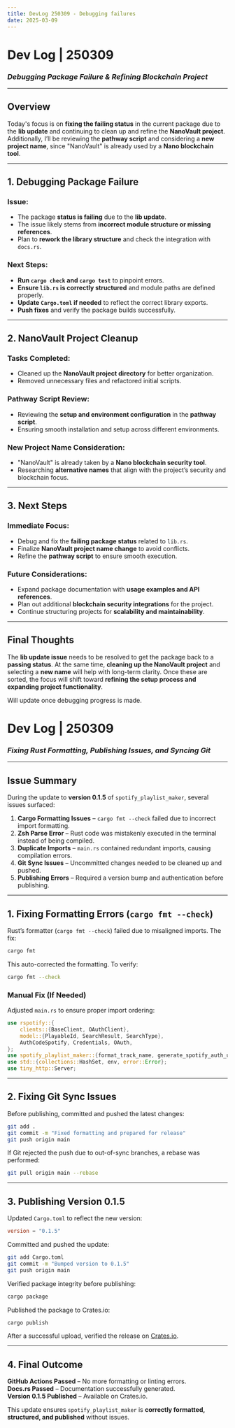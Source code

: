 ```yaml
---
title: DevLog 250309 - Debugging failures
date: 2025-03-09
---
```

# **Dev Log | 250309**  
### *Debugging Package Failure & Refining Blockchain Project*  

---

## **Overview**  
Today's focus is on **fixing the failing status** in the current package due to the **lib update** and continuing to clean up and refine the **NanoVault project**. Additionally, I’ll be reviewing the **pathway script** and considering a **new project name**, since "NanoVault" is already used by a **Nano blockchain tool**.  

---

## **1. Debugging Package Failure**  

### **Issue:**  
- The package **status is failing** due to the **lib update**.  
- The issue likely stems from **incorrect module structure or missing references**.  
- Plan to **rework the library structure** and check the integration with `docs.rs`.  

### **Next Steps:**  
- **Run `cargo check` and `cargo test`** to pinpoint errors.  
- **Ensure `lib.rs` is correctly structured** and module paths are defined properly.  
- **Update `Cargo.toml` if needed** to reflect the correct library exports.  
- **Push fixes** and verify the package builds successfully.  

---

## **2. NanoVault Project Cleanup**  

### **Tasks Completed:**  
- Cleaned up the **NanoVault project directory** for better organization.  
- Removed unnecessary files and refactored initial scripts.  

### **Pathway Script Review:**  
- Reviewing the **setup and environment configuration** in the **pathway script**.  
- Ensuring smooth installation and setup across different environments.  

### **New Project Name Consideration:**  
- "NanoVault" is already taken by a **Nano blockchain security tool**.  
- Researching **alternative names** that align with the project’s security and blockchain focus.  

---

## **3. Next Steps**  

### **Immediate Focus:**  
- Debug and fix the **failing package status** related to `lib.rs`.  
- Finalize **NanoVault project name change** to avoid conflicts.  
- Refine the **pathway script** to ensure smooth execution.  

### **Future Considerations:**  
- Expand package documentation with **usage examples and API references**.  
- Plan out additional **blockchain security integrations** for the project.  
- Continue structuring projects for **scalability and maintainability**.  

---

## **Final Thoughts**  
The **lib update issue** needs to be resolved to get the package back to a **passing status**. At the same time, **cleaning up the NanoVault project** and selecting a **new name** will help with long-term clarity. Once these are sorted, the focus will shift toward **refining the setup process and expanding project functionality**.  

Will update once debugging progress is made.  

# **Dev Log | 250309**  
### *Fixing Rust Formatting, Publishing Issues, and Syncing Git*  

---

## **Issue Summary**  
During the update to **version 0.1.5** of `spotify_playlist_maker`, several issues surfaced:  
1. **Cargo Formatting Issues** – `cargo fmt --check` failed due to incorrect import formatting.  
2. **Zsh Parse Error** – Rust code was mistakenly executed in the terminal instead of being compiled.  
3. **Duplicate Imports** – `main.rs` contained redundant imports, causing compilation errors.  
4. **Git Sync Issues** – Uncommitted changes needed to be cleaned up and pushed.  
5. **Publishing Errors** – Required a version bump and authentication before publishing.  

---

## **1. Fixing Formatting Errors (`cargo fmt --check`)**  

Rust’s formatter (`cargo fmt --check`) failed due to misaligned imports. The fix:  
```bash
cargo fmt
```
This auto-corrected the formatting. To verify:  
```bash
cargo fmt --check
```

### **Manual Fix (If Needed)**  
Adjusted `main.rs` to ensure proper import ordering:  
```rust
use rspotify::{
    clients::{BaseClient, OAuthClient},
    model::{PlayableId, SearchResult, SearchType},
    AuthCodeSpotify, Credentials, OAuth,
};
use spotify_playlist_maker::{format_track_name, generate_spotify_auth_url};
use std::{collections::HashSet, env, error::Error};
use tiny_http::Server;
```

---

## **2. Fixing Git Sync Issues**  

Before publishing, committed and pushed the latest changes:  
```bash
git add .
git commit -m "Fixed formatting and prepared for release"
git push origin main
```
If Git rejected the push due to out-of-sync branches, a rebase was performed:  
```bash
git pull origin main --rebase
```

---

## **3. Publishing Version 0.1.5**  

Updated `Cargo.toml` to reflect the new version:  
```toml
version = "0.1.5"
```
Committed and pushed the update:  
```bash
git add Cargo.toml
git commit -m "Bumped version to 0.1.5"
git push origin main
```
Verified package integrity before publishing:  
```bash
cargo package
```
Published the package to Crates.io:  
```bash
cargo publish
```
After a successful upload, verified the release on [Crates.io](https://crates.io/crates/spotify_playlist_maker).  

---

## **4. Final Outcome**  

**GitHub Actions Passed** – No more formatting or linting errors.  
 **Docs.rs Passed** – Documentation successfully generated.  
 **Version 0.1.5 Published** – Available on Crates.io.  

This update ensures `spotify_playlist_maker` is **correctly formatted, structured, and published** without issues.  

